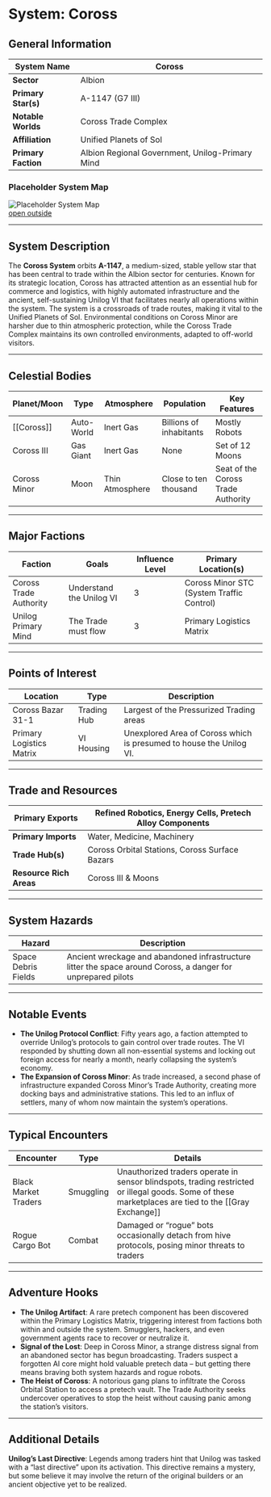 # System: Coross

## General Information 

| **System Name**     | Coross                                          |
| ------------------- | ----------------------------------------------- |
| **Sector**          | Albion                                          |
| **Primary Star(s)** | A-1147 (G7 III)                                 |
| **Notable Worlds**  | Coross Trade Complex                            |
| **Affiliation**     | Unified Planets of Sol                          |
| **Primary Faction** | Albion Regional Government, Unilog-Primary Mind |

### Placeholder System Map

![Placeholder System Map](https://publish-01.obsidian.md/access/36b98e212e9d73fe1bd4813f96b0fd71/z_Assets/Misc/ImagePlaceholder.png)  
[open outside](https://obsidianttrpgtutorials.com/z_Assets/Misc/ImagePlaceholder.png)

---

## System Description 

The **Coross System** orbits **A-1147**, a medium-sized, stable yellow star that has been central to trade within the Albion sector for centuries. Known for its strategic location, Coross has attracted attention as an essential hub for commerce and logistics, with highly automated infrastructure and the ancient, self-sustaining Unilog VI that facilitates nearly all operations within the system. The system is a crossroads of trade routes, making it vital to the Unified Planets of Sol. Environmental conditions on Coross Minor are harsher due to thin atmospheric protection, while the Coross Trade Complex maintains its own controlled environments, adapted to off-world visitors.

---

## Celestial Bodies 

| **Planet/Moon** | **Type**   | **Atmosphere**  | **Population**          | **Key Features**                   |
| --------------- | ---------- | --------------- | ----------------------- | ---------------------------------- |
| [[Coross]]      | Auto-World | Inert Gas       | Billions of inhabitants | Mostly Robots                      |
| Coross III      | Gas Giant  | Inert Gas       | None                    | Set of 12 Moons                    |
| Coross Minor    | Moon       | Thin Atmosphere | Close to ten thousand   | Seat of the Coross Trade Authority |

---

## Major Factions 

| **Faction**            | **Goals**                | **Influence Level** | **Primary Location(s)**                   |
| ---------------------- | ------------------------ | ------------------- | ----------------------------------------- |
| Coross Trade Authority | Understand the Unilog VI | 3                   | Coross Minor STC (System Traffic Control) |
| Unilog Primary Mind    | The Trade must flow      | 3                   | Primary Logistics Matrix                  |

---

## Points of Interest 

| **Location**             | **Type**    | **Description**                                                     |
| ------------------------ | ----------- | ------------------------------------------------------------------- |
| Coross Bazar 31-1        | Trading Hub | Largest of the Pressurized Trading areas                            |
| Primary Logistics Matrix | VI Housing  | Unexplored Area of Coross which is presumed to house the Unilog VI. |

---

## Trade and Resources 

| **Primary Exports**     | Refined Robotics, Energy Cells, Pretech Alloy Components |
| ----------------------- | -------------------------------------------------------- |
| **Primary Imports**     | Water, Medicine, Machinery                               |
| **Trade Hub(s)**        | Coross Orbital Stations, Coross Surface Bazars           |
| **Resource Rich Areas** | Coross III & Moons                                       |

---

## System Hazards 

| **Hazard**           | **Description**                                                                                              |
| -------------------- | ------------------------------------------------------------------------------------------------------------ |
| Space Debris Fields  | Ancient wreckage and abandoned infrastructure litter the space around Coross, a danger for unprepared pilots |

---

## Notable Events 

- **The Unilog Protocol Conflict**: Fifty years ago, a faction attempted to override Unilog’s protocols to gain control over trade routes. The VI responded by shutting down all non-essential systems and locking out foreign access for nearly a month, nearly collapsing the system’s economy.
- **The Expansion of Coross Minor**: As trade increased, a second phase of infrastructure expanded Coross Minor’s Trade Authority, creating more docking bays and administrative stations. This led to an influx of settlers, many of whom now maintain the system’s operations.

---

## Typical Encounters 

| **Encounter**        | **Type**  | **Details**                                                                                                                                          |
| -------------------- | --------- | ---------------------------------------------------------------------------------------------------------------------------------------------------- |
| Black Market Traders | Smuggling | Unauthorized traders operate in sensor blindspots, trading restricted or illegal goods. Some of these marketplaces are tied to the [[Gray Exchange]] |
| Rogue Cargo Bot      | Combat    | Damaged or “rogue” bots occasionally detach from hive protocols, posing minor threats to traders                                                     |

---

## Adventure Hooks 

- **The Unilog Artifact**: A rare pretech component has been discovered within the Primary Logistics Matrix, triggering interest from factions both within and outside the system. Smugglers, hackers, and even government agents race to recover or neutralize it.
- **Signal of the Lost**: Deep in Coross Minor, a strange distress signal from an abandoned sector has begun broadcasting. Traders suspect a forgotten AI core might hold valuable pretech data – but getting there means braving both system hazards and rogue robots.
- **The Heist of Coross**: A notorious gang plans to infiltrate the Coross Orbital Station to access a pretech vault. The Trade Authority seeks undercover operatives to stop the heist without causing panic among the station’s visitors.

---

## Additional Details 

**Unilog’s Last Directive**: Legends among traders hint that Unilog was tasked with a “last directive” upon its activation. This directive remains a mystery, but some believe it may involve the return of the original builders or an ancient objective yet to be realized.
